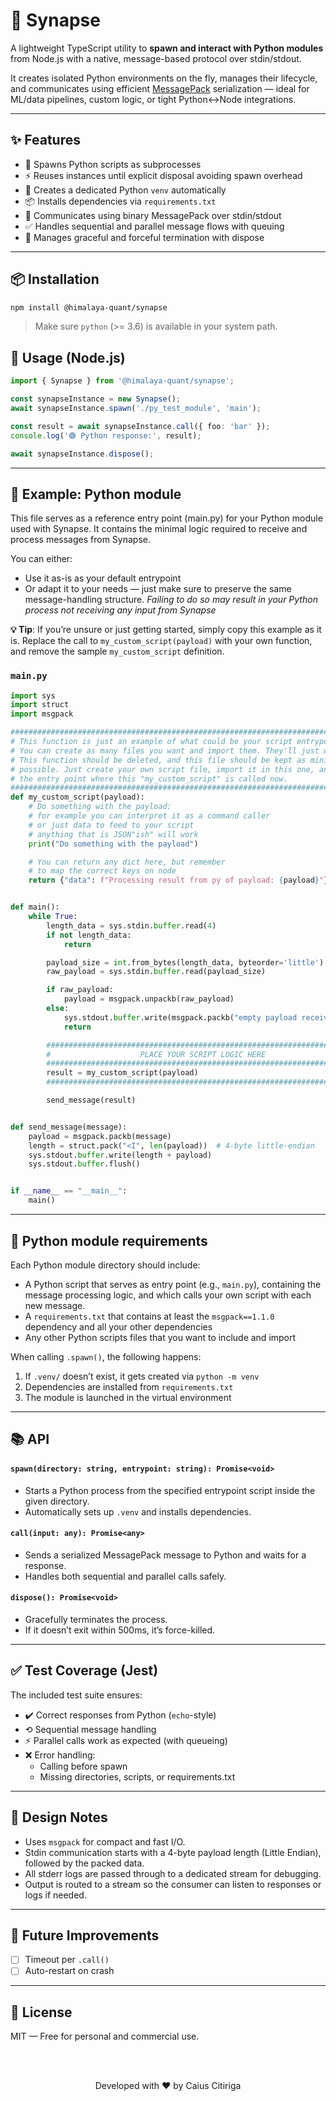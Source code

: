 # 🧬 Synapse

A lightweight TypeScript utility to **spawn and interact with Python modules** from Node.js with a native, message-based protocol over stdin/stdout.

It creates isolated Python environments on the fly, manages their lifecycle, and communicates using efficient [MessagePack](https://msgpack.org/index.html) serialization — ideal for ML/data pipelines, custom logic, or tight Python↔Node integrations.

---

## ✨ Features

- 🔄 Spawns Python scripts as subprocesses
- ⚡️ Reuses instances until explicit disposal avoiding spawn overhead
- 🐍 Creates a dedicated Python `venv` automatically
- 📦 Installs dependencies via `requirements.txt`
- 📡 Communicates using binary MessagePack over stdin/stdout
- ✅ Handles sequential and parallel message flows with queuing
- 🧹 Manages graceful and forceful termination with dispose

---

## 📦 Installation

```bash
npm install @himalaya-quant/synapse
```

> Make sure `python` (>= 3.6) is available in your system path.

## 🚀 Usage (Node.js)

```ts
import { Synapse } from '@himalaya-quant/synapse';

const synapseInstance = new Synapse();
await synapseInstance.spawn('./py_test_module', 'main');

const result = await synapseInstance.call({ foo: 'bar' });
console.log('🟢 Python response:', result);

await synapseInstance.dispose();
```

---

## 🧪 Example: Python module

This file serves as a reference entry point (main.py) for your Python module used with Synapse. It contains the minimal logic required to receive and process messages from Synapse.

You can either:

- Use it as-is as your default entrypoint
- Or adapt it to your needs — just make sure to preserve the same message-handling structure.
  _Failing to do so may result in your Python process not receiving any input from Synapse_

**💡 Tip**: If you’re unsure or just getting started, simply copy this example as it is.
Replace the call to `my_custom_script(payload)` with your own function, and remove the sample `my_custom_script` definition.

### `main.py`

```python
import sys
import struct
import msgpack

################################################################################
# This function is just an example of what could be your script entrypoint
# You can create as many files you want and import them. They'll just work.
# This function should be deleted, and this file should be kept as minimal as
# possible. Just create your own script file, import it in this one, and call
# the entry point where this "my_custom_script" is called now.
################################################################################
def my_custom_script(payload):
    # Do something with the payload:
    # for example you can interpret it as a command caller
    # or just data to feed to your script
    # anything that is JSON"ish" will work
    print("Do something with the payload")

    # You can return any dict here, but remember
    # to map the correct keys on node
    return {"data": f"Processing result from py of payload: {payload}"}


def main():
    while True:
        length_data = sys.stdin.buffer.read(4)
        if not length_data:
            return

        payload_size = int.from_bytes(length_data, byteorder='little')
        raw_payload = sys.stdin.buffer.read(payload_size)

        if raw_payload:
            payload = msgpack.unpackb(raw_payload)
        else:
            sys.stdout.buffer.write(msgpack.packb("empty payload received"))
            return

        ########################################################################
        #                    PLACE YOUR SCRIPT LOGIC HERE
        ########################################################################
        result = my_custom_script(payload)
        ########################################################################

        send_message(result)


def send_message(message):
    payload = msgpack.packb(message)
    length = struct.pack("<I", len(payload))  # 4-byte little-endian
    sys.stdout.buffer.write(length + payload)
    sys.stdout.buffer.flush()


if __name__ == "__main__":
    main()
```

---

## 📁 Python module requirements

Each Python module directory should include:

- A Python script that serves as entry point (e.g., `main.py`), containing the 
message processing logic, and which calls your own script with each new message.
- A `requirements.txt` that contains at least the `msgpack==1.1.0` dependency
  and all your other dependencies
- Any other Python scripts files that you want to include and import  

When calling `.spawn()`, the following happens:

1. If `.venv/` doesn’t exist, it gets created via `python -m venv`
2. Dependencies are installed from `requirements.txt`
3. The module is launched in the virtual environment

---

## 📚 API

#### `spawn(directory: string, entrypoint: string): Promise<void>`

- Starts a Python process from the specified entrypoint script inside the given directory.
- Automatically sets up `.venv` and installs dependencies.

#### `call(input: any): Promise<any>`

- Sends a serialized MessagePack message to Python and waits for a response.
- Handles both sequential and parallel calls safely.

#### `dispose(): Promise<void>`

- Gracefully terminates the process.
- If it doesn’t exit within 500ms, it’s force-killed.

---

## ✅ Test Coverage (Jest)

The included test suite ensures:

- ✔️ Correct responses from Python (`echo`-style)
- ⟲ Sequential message handling
- ⚡ Parallel calls work as expected (with queueing)
- ❌ Error handling:
    - Calling before spawn
    - Missing directories, scripts, or requirements.txt

---

## 🔑 Design Notes

- Uses `msgpack` for compact and fast I/O.
- Stdin communication starts with a 4-byte payload length (Little Endian), followed by the packed data.
- All stderr logs are passed through to a dedicated stream for debugging.
- Output is routed to a stream so the consumer can listen to responses or logs if needed.

---

## 🔮 Future Improvements

- [ ] Timeout per `.call()`
- [ ] Auto-restart on crash

---

## 📜 License

MIT — Free for personal and commercial use.

<br/>
<br/>
<p align="center">Developed with ❤️ by Caius Citiriga</p>
